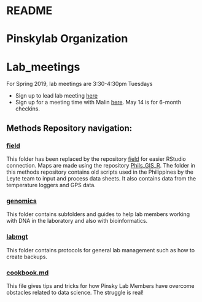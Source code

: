README
================

Pinskylab Organization
======================

# Lab_meetings
For Spring 2019, lab meetings are 3:30-4:30pm Tuesdays
  - Sign up to lead lab meeting [here](https://docs.google.com/spreadsheets/d/18_JSa8KSJNW6-Mgq1gX-2KHS4GESh4NHjKZc1VMXVNo/edit?usp=sharing)
  - Sign up for a meeting time with Malin [here](https://doodle.com/poll/y9rmwk6dhscxaeii). May 14 is for 6-month checkins.
  

Methods Repository navigation:
------------------------------

### [field](https://github.com/pinskylab/field)

This folder has been replaced by the repository [field](https://github.com/pinskylab/field) for easier RStudio connection. Maps are made using the repository [Phils\_GIS\_R](https://github.com/pinskylab/Phils_GIS_R). The folder in this methods repository contains old scripts used in the Philippines by the Leyte team to input and process data sheets. It also contains data from the temperature loggers and GPS data.

### [genomics](https://github.com/pinskylab/pinskylab_methods/tree/master/genomics)

This folder contains subfolders and guides to help lab members working with DNA in the laboratory and also with bioinformatics.

### [labmgt](https://github.com/pinskylab/pinskylab_methods/tree/master/labmgt)

This folder contains protocols for general lab management such as how to create backups.

### [cookbook.md](https://github.com/pinskylab/pinskylab_methods/blob/master/cookbook.md)

This file gives tips and tricks for how Pinsky Lab Members have overcome obstacles related to data science. The struggle is real!
